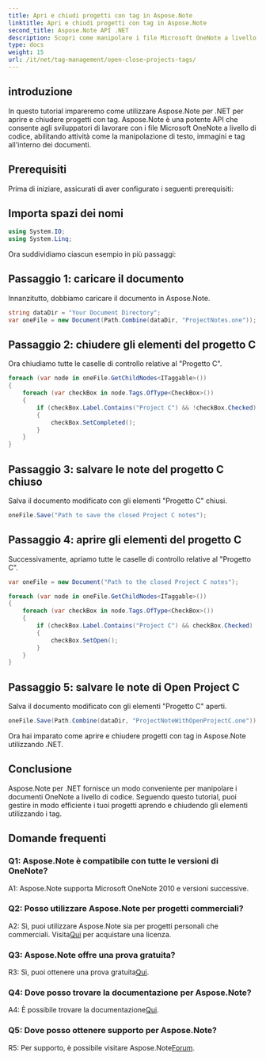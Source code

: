```yaml
---
title: Apri e chiudi progetti con tag in Aspose.Note
linktitle: Apri e chiudi progetti con tag in Aspose.Note
second_title: Aspose.Note API .NET
description: Scopri come manipolare i file Microsoft OneNote a livello di codice utilizzando Aspose.Note per .NET. Apri e chiudi progetti con tag in modo efficiente.
type: docs
weight: 15
url: /it/net/tag-management/open-close-projects-tags/
---
```

## introduzione

In questo tutorial impareremo come utilizzare Aspose.Note per .NET per aprire e chiudere progetti con tag. Aspose.Note è una potente API che consente agli sviluppatori di lavorare con i file Microsoft OneNote a livello di codice, abilitando attività come la manipolazione di testo, immagini e tag all'interno dei documenti.

## Prerequisiti

Prima di iniziare, assicurati di aver configurato i seguenti prerequisiti:

## Importa spazi dei nomi

```csharp
using System.IO;
using System.Linq;
```

Ora suddividiamo ciascun esempio in più passaggi:

## Passaggio 1: caricare il documento

Innanzitutto, dobbiamo caricare il documento in Aspose.Note.

```csharp
string dataDir = "Your Document Directory";
var oneFile = new Document(Path.Combine(dataDir, "ProjectNotes.one"));
```

## Passaggio 2: chiudere gli elementi del progetto C

Ora chiudiamo tutte le caselle di controllo relative al "Progetto C".

```csharp
foreach (var node in oneFile.GetChildNodes<ITaggable>())
{
    foreach (var checkBox in node.Tags.OfType<CheckBox>())
    {
        if (checkBox.Label.Contains("Project C") && !checkBox.Checked)
        {
            checkBox.SetCompleted();
        }
    }
}
```

## Passaggio 3: salvare le note del progetto C chiuso

Salva il documento modificato con gli elementi "Progetto C" chiusi.

```csharp
oneFile.Save("Path to save the closed Project C notes");
```

## Passaggio 4: aprire gli elementi del progetto C

Successivamente, apriamo tutte le caselle di controllo relative al "Progetto C".

```csharp
var oneFile = new Document("Path to the closed Project C notes");

foreach (var node in oneFile.GetChildNodes<ITaggable>())
{
    foreach (var checkBox in node.Tags.OfType<CheckBox>())
    {
        if (checkBox.Label.Contains("Project C") && checkBox.Checked)
        {
            checkBox.SetOpen();
        }
    }
}
```

## Passaggio 5: salvare le note di Open Project C

Salva il documento modificato con gli elementi "Progetto C" aperti.

```csharp
oneFile.Save(Path.Combine(dataDir, "ProjectNoteWithOpenProjectC.one"));
```

Ora hai imparato come aprire e chiudere progetti con tag in Aspose.Note utilizzando .NET.

## Conclusione

Aspose.Note per .NET fornisce un modo conveniente per manipolare i documenti OneNote a livello di codice. Seguendo questo tutorial, puoi gestire in modo efficiente i tuoi progetti aprendo e chiudendo gli elementi utilizzando i tag.

## Domande frequenti

### Q1: Aspose.Note è compatibile con tutte le versioni di OneNote?

A1: Aspose.Note supporta Microsoft OneNote 2010 e versioni successive.

### Q2: Posso utilizzare Aspose.Note per progetti commerciali?

 A2: Sì, puoi utilizzare Aspose.Note sia per progetti personali che commerciali. Visita[Qui](https://purchase.aspose.com/buy) per acquistare una licenza.

### Q3: Aspose.Note offre una prova gratuita?

R3: Sì, puoi ottenere una prova gratuita[Qui](https://releases.aspose.com/).

### Q4: Dove posso trovare la documentazione per Aspose.Note?

 A4: È possibile trovare la documentazione[Qui](https://reference.aspose.com/note/net/).

### Q5: Dove posso ottenere supporto per Aspose.Note?

R5: Per supporto, è possibile visitare Aspose.Note[Forum](https://forum.aspose.com/c/note/28).